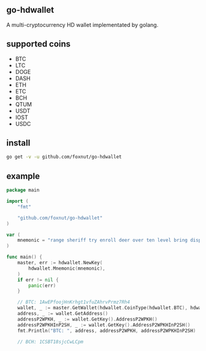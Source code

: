 ## go-hdwallet

A multi-cryptocurrency HD wallet implementated by golang.

## supported coins

- BTC
- LTC
- DOGE
- DASH
- ETH
- ETC
- BCH
- QTUM
- USDT
- IOST
- USDC

## install

```sh
go get -v -u github.com/foxnut/go-hdwallet
```

## example

```go
package main

import (
    "fmt"

    "github.com/foxnut/go-hdwallet"
)

var (
    mnemonic = "range sheriff try enroll deer over ten level bring display stamp recycle"
)

func main() {
    master, err := hdwallet.NewKey(
        hdwallet.Mnemonic(mnemonic),
    )
    if err != nil {
        panic(err)
    }

    // BTC: 1AwEPfoojHnKrhgt1vfuZAhrvPrmz7Rh4
    wallet, _ := master.GetWallet(hdwallet.CoinType(hdwallet.BTC), hdwallet.AddressIndex(1))
    address, _ := wallet.GetAddress()
    addressP2WPKH, _ := wallet.GetKey().AddressP2WPKH()
    addressP2WPKHInP2SH, _ := wallet.GetKey().AddressP2WPKHInP2SH()
    fmt.Println("BTC: ", address, addressP2WPKH, addressP2WPKHInP2SH)

    // BCH: 1CSBT18sjcCwLCpm